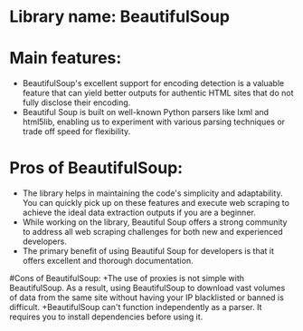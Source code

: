 # Library name: **BeautifulSoup**

# Main features: 
+ BeautifulSoup's excellent support for encoding detection is a valuable feature that can yield better outputs for authentic HTML sites that do not fully disclose their encoding. 
+ Beautiful Soup is built on well-known Python parsers like lxml and html5lib, enabling us to experiment with various parsing techniques or trade off speed for flexibility. 
# Pros of **BeautifulSoup**:
* The library helps in maintaining the code's simplicity and adaptability. You can quickly pick up on these features and execute web scraping to achieve the ideal data extraction outputs if you are a beginner.
* While working on the library, Beautiful Soup offers a strong community to address all web scraping challenges for both new and experienced developers.
* The primary benefit of using Beautiful Soup for developers is that it offers excellent and thorough documentation.

#Cons of BeautifulSoup:
+The use of proxies is not simple with BeautifulSoup. As a result, using BeautifulSoup to download vast volumes of data from the same site without having your IP blacklisted or banned is difficult.
+BeautifulSoup can't function independently as a parser. It requires you to install dependencies before using it.
